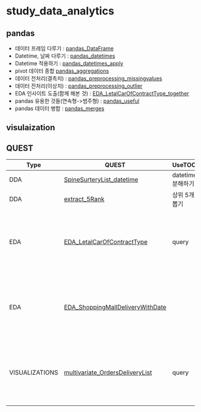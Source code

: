 # study_data_analytics

## pandas
- 데이터 프레임 다루기 : [pandas_DataFrame](https://github.com/skymined/study_data_analytics/blob/main/docs/pandas/02_pandas_DataFrame.ipynb)
- Datetime, 날짜 다루기 : [pandas_datetimes](https://github.com/skymined/study_data_analytics/blob/main/docs/pandas/03_pandas_datetimes.ipynb)
- Datetime 적용하기 : [pandas_datetimes_apply](https://github.com/skymined/study_data_analytics/blob/main/docs/pandas/04_pandas_datetimes_apply.py)
- pivot 데이터 종합 [pandas_aggregations](https://github.com/skymined/study_data_analytics/blob/main/docs/pandas/05_pandas_aggregations.ipynb)
- 데이터 전처리(결측치) : [pandas_preprocessing_missingvalues](https://github.com/skymined/study_data_analytics/blob/main/docs/pandas/07_pandas_preprocessing_missingvalues.ipynb)
- 데이터 전처리(이상치) : [pandas_preprocessing_outlier](https://github.com/skymined/study_data_analytics/blob/main/docs/pandas/08_pandas_preprocessing_outlier.ipynb)
- EDA 인사이트 도출(함께 해본 것) : [EDA_LetalCarOfContractType_together](https://github.com/skymined/study_data_analytics/blob/main/docs/pandas/09_EDA_LetalCarOfContractType_together.ipynb)
- pandas 유용한 것들(연속형->범주형) : [pandas_useful](https://github.com/skymined/study_data_analytics/blob/main/docs/pandas/09_pandas_useful.ipynb)
- pandas 데이터 병합 : [pandas_merges](https://github.com/skymined/study_data_analytics/blob/main/docs/pandas/10_pandas_merges.ipynb)

## visulaization


## QUEST
|Type|QUEST|UseTOOL|ETC.|
|--|--|--|--|
|DDA|[SpineSurteryList_datetime](https://github.com/skymined/study_data_analytics/blob/main/docs/quests/DDA/SpineSurgeryList_datetime.ipynb)|datetime 분해하기 | |
|DDA|[extract_5Rank](https://github.com/skymined/study_data_analytics/blob/main/docs/quests/DDA/extract_5Rank.ipynb)|상위 5개 뽑기| |
|EDA|[EDA_LetalCarOfContractType](https://github.com/skymined/study_data_analytics/blob/main/docs/quests/EDAs/EDA_LetalCarOfContractType.ipynb)|query | 제안 : 계약 갱신율 최적화 전략|
|EDA|[EDA_ShoppingMallDeliveryWithDate](https://github.com/skymined/study_data_analytics/blob/main/docs/quests/EDAs/EDA_ShoppingMallDeliveryWithDate.ipynb) | | 제안 : 주문량 변동성 분석 및 예측
|VISUALIZATIONS|[multivariate_OrdersDeliveryList](https://github.com/skymined/study_data_analytics/blob/main/docs/quests/visualizations/multivariate_OrdersDeliveryList.ipynb)|query |주어진 조건에 맞는 데이터 찾기|

